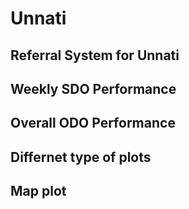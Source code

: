 # Unnati
## Referral System for Unnati
## Weekly SDO Performance
## Overall ODO Performance
## Differnet type of plots 
## Map plot
